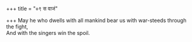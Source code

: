 +++
title = "०९ स वाजं"

+++
May he who dwells with all mankind bear us with war-steeds through the fight,  
     And with the singers win the spoil.